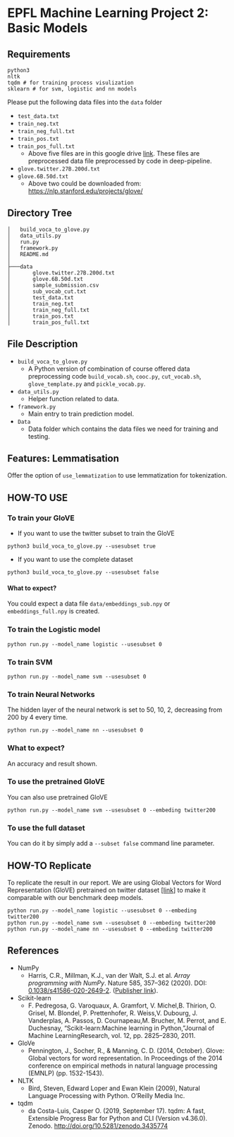 # EPFL Machine Learning Project 2: Basic Models

## Requirements

```
python3
nltk
tqdm # for training process visulization
sklearn # for svm, logistic and nn models
```

Please put the following data files into the `data` folder

- `test_data.txt`
- `train_neg.txt`
- `train_neg_full.txt`
- `train_pos.txt`
- `train_pos_full.txt`
  - Above five files are in this google drive [link](https://drive.google.com/drive/folders/1_1Sil23qLiVbCH-eRL5fNC917J_vUHll?usp=sharing). These files are preprocessed data file preprocessed by code in deep-pipeline. 
- `glove.twitter.27B.200d.txt`
- `glove.6B.50d.txt`
  - Above two could be downloaded from: https://nlp.stanford.edu/projects/glove/

## Directory Tree

```
│   build_voca_to_glove.py
│   data_utils.py
│   run.py
│   framework.py
│   README.md
│
├───data
│       glove.twitter.27B.200d.txt
│       glove.6B.50d.txt
│       sample_submission.csv
│       sub_vocab_cut.txt
│       test_data.txt
│       train_neg.txt
│       train_neg_full.txt
│       train_pos.txt
│       train_pos_full.txt
```

## File Description

- `build_voca_to_glove.py`
  - A Python version of combination of course offered data preprocessing code `build_vocab.sh`, `cooc.py`, `cut_vocab.sh`, `glove_template.py` and `pickle_vocab.py`.
- `data_utils.py`
  - Helper function related to data. 
- `framework.py`
  - Main entry to train prediction model. 
- `Data`
  - Data folder which contains the data files we need for training and testing.

## Features: Lemmatisation

Offer the option of `use_lemmatization` to use lemmatization for tokenization.

## HOW-TO USE

### To train your GloVE

- If you want to use the twitter subset to train the GloVE

```shell
python3 build_voca_to_glove.py --usesubset true
```

- If you want to use the complete dataset

```shell
python3 build_voca_to_glove.py --usesubset false
```

#### What to expect?

You could expect a data file `data/embeddings_sub.npy` or `embeddings_full.npy` is created. 

### To train the Logistic model

```shell
python run.py --model_name logistic --usesubset 0
```

### To train SVM

```shell
python run.py --model_name svm --usesubset 0 
```

### To train Neural Networks

The hidden layer of the neural network is set to 50, 10, 2, decreasing from 200 by 4 every time.   

```shell
python run.py --model_name nn --usesubset 0
```

### What to expect?

An accuracy and result shown.

### To use the pretrained GloVE

You can also use pretrained GloVE

```shell
python run.py --model_name svm --usesubset 0 --embeding twitter200
```

### To use the full dataset

You can do it by simply add a `--subset false` command line  parameter.

## HOW-TO Replicate

To replicate the result in our report. We are using Global Vectors for Word Representation (GloVE) pretrained on twitter dataset [[link](http://nlp.stanford.edu/data/glove.twitter.27B.zip)] to make it comparable with our benchmark deep models.

```shell
python run.py --model_name logistic --usesubset 0 --embeding twitter200
python run.py --model_name svm --usesubset 0 --embeding twitter200
python run.py --model_name nn --usesubset 0 --embeding twitter200
```

## References

- NumPy
  - Harris, C.R., Millman, K.J., van der Walt, S.J. et al. *Array programming with NumPy*. Nature 585, 357–362 (2020). DOI: [0.1038/s41586-020-2649-2](https://doi.org/10.1038/s41586-020-2649-2). ([Publisher link](https://www.nature.com/articles/s41586-020-2649-2)).
- Scikit-learn
  - F.   Pedregosa,   G.   Varoquaux,   A.   Gramfort,   V.   Michel,B. Thirion, O. Grisel, M. Blondel, P. Prettenhofer, R. Weiss,V.   Dubourg,   J.   Vanderplas,   A.   Passos,   D.   Cournapeau,M.  Brucher,  M.  Perrot,  and  E.  Duchesnay,  “Scikit-learn:Machine  learning  in  Python,”Journal  of  Machine  LearningResearch, vol. 12, pp. 2825–2830, 2011.
- GloVe
  - Pennington, J., Socher, R., & Manning, C. D. (2014, October). Glove: Global vectors for word representation. In Proceedings of the 2014 conference on empirical methods in natural language processing (EMNLP) (pp. 1532-1543).
- NLTK
  - Bird, Steven, Edward Loper and Ewan Klein (2009), Natural Language Processing with Python. O’Reilly Media Inc.
- tqdm
  - da Costa-Luis, Casper O. (2019, September 17). tqdm: A fast, Extensible Progress Bar for Python and CLI (Version v4.36.0). Zenodo. http://doi.org/10.5281/zenodo.3435774

